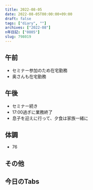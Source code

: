 ```yaml
---
title: 2022-08-05
date: 2022-08-05T00:00:00+09:00
draft: false
tags: ["diary", ""]
archives: ["2022-08"]
n年日記: ["0805"]
slug: 798019
---
```

## 午前
- セミナー参加のため在宅勤務
- 奥さんも在宅勤務
## 午後
- セミナー続き
- 17:00過ぎに業務終了
- 息子を迎えに行って、夕食は家族一緒に
## 体調
- 76
## その他
## 今日のTabs